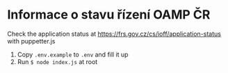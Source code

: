 # Informace o stavu řízení OAMP ČR

Check the application status at https://frs.gov.cz/cs/ioff/application-status with puppetter.js

1. Copy `.env.example` to `.env` and fill it up
2. Run ```$ node index.js``` at root